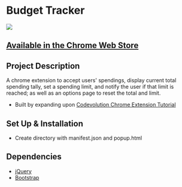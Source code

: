 # Budget Tracker

![]('images/screenshot.jpeg')

## [Available in the Chrome Web Store](https://chrome.google.com/webstore/detail/kefbibfkinkpmcfdehfmdedogekjbpde/publish-accepted?authuser=0&hl=es)

## Project Description
A chrome extension to accept users' spendings, display current total spending tally, set a spending limit, and notify the user if that limit is reached; as well as an options page to reset the total and limit.
* Built by expanding upon [Codevolution Chrome Extension Tutorial](https://www.youtube.com/watch?v=8q1_NkDbfzE&list=PLC3y8-rFHvwg2-q6Kvw3Tl_4xhxtIaNlY&index=1)


## Set Up & Installation
-   Create directory with manifest.json and popup.html

## Dependencies
-   [jQuery](https://api.jquery.com/)
-   [Bootstrap](https://getbootstrap.com/)
